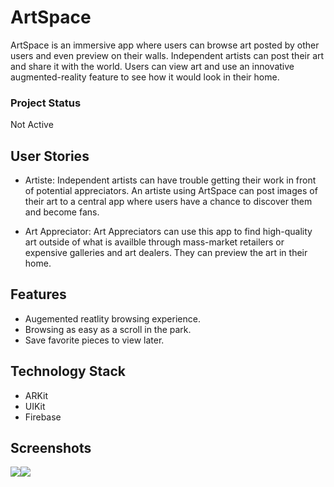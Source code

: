 # ArtSpace
ArtSpace is an immersive app where users can browse art posted by other users and even preview on their walls. Independent artists can post their art and share it with the world. Users can view art and use an innovative augmented-reality feature to see how it would look in their home.

### Project Status
Not Active

## User Stories
- Artiste: Independent artists can have trouble getting their work in front of potential appreciators. An artiste using ArtSpace can post images of their art to a central app where users have a chance to discover them and become fans.

- Art Appreciator: Art Appreciators can use this app to find high-quality art outside of what is availble through mass-market retailers or expensive galleries and art dealers. They can preview the art in their home.

## Features
- Augemented reatlity browsing experience.
- Browsing as easy as a scroll in the park.
- Save favorite pieces to view later.

## Technology Stack
- ARKit
- UIKit
- Firebase

## Screenshots
![](images/ArtSpaceMainDetailScreen.gif)![](images/ArtSpaceFavs.gif)

